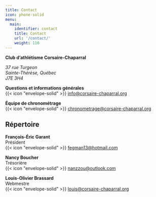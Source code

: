 ```yaml
---
title: Contact
icon: phone-solid
menu:
  main:
    identifier: contact
    title: Contact
    url: '/contact/'
    weight: 110
---
```


**Club d’athlétisme Corsaire-Chaparral**  
<address>
37 rue Turgeon<br />
Sainte-Thérèse, Québec<br />
J7E 3H4
</address>

**Questions et informations générales**  
{{< icon "envelope-solid" >}}
<info@corsaire-chaparral.org>

**Équipe de chronométrage**  
{{< icon "envelope-solid" >}}
<chronometrage@corsaire-chaparral.org>

## Répertoire

**François-Éric Garant**  
Président  
{{< icon "envelope-solid" >}}
<fegman13@hotmail.com>

**Nancy Boucher**  
Trésorière  
{{< icon "envelope-solid" >}}
<nanzzou@outlook.com>

**Louis-Olivier Brassard**  
Webmestre  
{{< icon "envelope-solid" >}}
<louis@corsaire-chaparral.org>
